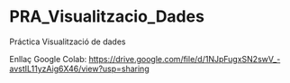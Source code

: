 # PRA_Visualitzacio_Dades
Práctica Visualització de dades

Enllaç Google Colab: https://drive.google.com/file/d/1NJpFugxSN2swV_-avstIL11yzAig6X46/view?usp=sharing
